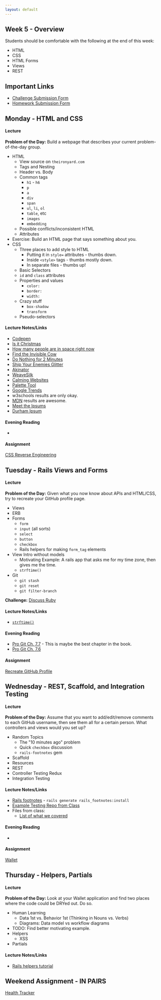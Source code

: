 ```yaml
---
layout: default
---
```


## Week 5 - Overview

Students should be comfortable with the following at the end of this week:

* HTML
* CSS
* HTML Forms
* Views
* REST


## Important Links

* [Challenge Submission Form](http://goo.gl/forms/OzzXZL6iEF)
* [Homework Submission Form](http://goo.gl/forms/o9so3mi9Sd)


## Monday - HTML and CSS

#### Lecture

**Problem of the Day:** Build a webpage that describes your current problem-of-the-day group.

* HTML
  * View source on `theironyard.com`
  * Tags and Nesting
  * Header vs. Body
  * Common tags
    * `h1` - `h6`
    * `p`
    * `a`
    * `div`
    * `span`
    * `ul`, `li`, `ol`
    * `table`, etc
    * `images`
    * `embedding`
  * Possible conflicts/inconsistent HTML
  * Attributes
* Exercise: Build an HTML page that says something about you.
* CSS
  * Three places to add style to HTML
    * Putting it in `style=` attributes - thumbs down.
    * Inside `<style>` tags - thumbs mostly down.
    * In separate files - thumbs up!
  * Basic Selectors
  * `id` and `class` attributes
  * Properties and values
    * `color:`
    * `border:`
    * `width:`
  * Crazy stuff
    * `box-shadow`
    * `transform`
  * Pseudo-selectors

#### Lecture Notes/Links

* [Codepen](http://codepen.io)
* [Is it Christmas](http://isitchristmas.com)
* [How many people are in space right now](http://howmanypeopleareinspacerightnow.com)
* [Find the Invisible Cow](http://findtheinvisiblecow.com/)
* [Do Nothing for 2 Minutes](http://www.donothingfor2minutes.com/)
* [Ship Your Enemies Glitter](http://shipyourenemiesglitter.com/)
* [Akinator](http://en.akinator.com/)
* [WeaveSilk](http://weavesilk.com/)
* [Calming Websites](http://www.makeuseof.com/tag/take-a-break-10-websites-to-help-you-relax-for-two-minutes/)
* [Palette Tool](http://paletton.com/#uid=13P0u0kllll70vXeaqEswg1G0aI)
* [Google Trends](https://trends.google.com)
* w3schools results are only okay.
* [MDN](https://developer.mozilla.org/en-US/) results are awesome.
* [Meet the Ipsums](http://meettheipsums.com)
* [Durham Ipsum](http://durhamipsum.com)

#### Evening Reading

*

#### Assignment

[CSS Reverse Engineering](https://github.com/tiyd-rails-2015-05/css_reverse_engineering)


## Tuesday - Rails Views and Forms

#### Lecture

**Problem of the Day:** Given what you now know about APIs and HTML/CSS, try to recreate your GitHub profile page.

* Views
* ERB
* Forms
  * `form`
  * `input` (all sorts)
  * `select`
  * `button`
  * `checkbox`
  * Rails helpers for making `form_tag` elements
* View Intro without models
  * Motivating Example: A rails app that asks me for my time zone, then gives me the time.
  * `strftime()`
* Git
  * `git stash`
  * `git reset`
  * `git filter-branch`

**Challenge:** [Discuss Ruby](https://github.com/masonfmatthews/rails_assignments/blob/master/challenges/discuss_ruby_challenge.rb)

#### Lecture Notes/Links

* [`strftime()`](http://strftime.net/)

#### Evening Reading

* [Pro Git Ch. 7.7](http://git-scm.com/book/en/v2/Git-Tools-Reset-Demystified) - This is maybe the best chapter in the book.
* [Pro Git Ch. 7.6](http://git-scm.com/book/en/v2/Git-Tools-Rewriting-History)

#### Assignment

[Recreate GitHub Profile](https://github.com/tiyd-rails-2015-05/github_profile)


## Wednesday - REST, Scaffold, and Integration Testing

#### Lecture

**Problem of the Day:** Assume that you want to add/edit/remove comments to each GitHub username, then see them all for a certain person.  What controllers and views would you set up?

* Random Topics
  * The "10 minutes ago" problem
  * Quick `checkbox` discussion
  * `rails-footnotes` gem
* Scaffold
* Resources
* REST
* Controller Testing Redux
* Integration Testing

#### Lecture Notes/Links

* [Rails footnotes](https://github.com/josevalim/rails-footnotes) - `rails generate rails_footnotes:install`
* [Example Testing Repo from Class](https://github.com/tiyd-rails-2015-01/testing_example)
* Files from class:
  * [List of what we covered](https://github.com/tiyd-rails-2015-01/testing_example/test_types.md)

#### Evening Reading

*

#### Assignment

[Wallet](https://github.com/tiyd-rails-2015-05/wallet)


## Thursday - Helpers, Partials

#### Lecture

**Problem of the Day:** Look at your Wallet application and find two places where the code could be DRYed out.  Do so.

* Human Learning
  * Data 1st vs. Behavior 1st (Thinking in Nouns vs. Verbs)
  * Diagrams: Data model vs workflow diagrams
* TODO: Find better motivating example.
* Helpers
  * XSS
* Partials

#### Lecture Notes/Links

* [Rails helpers tutorial](http://mixandgo.com/blog/the-beginner-s-guide-to-rails-helpers?utm_source=rubyweekly&utm_medium=email)

## Weekend Assignment - IN PAIRS

[Health Tracker](https://github.com/tiyd-rails-2015-05/health_tracker)
